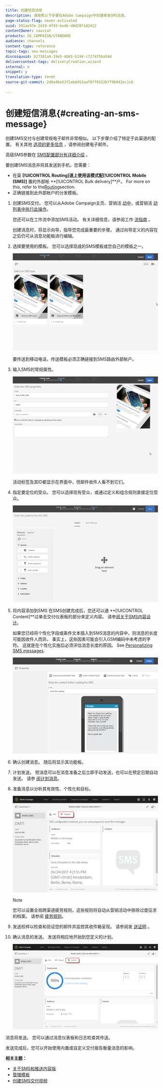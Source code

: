 ```yaml
---
title: 创建短信消息
description: 请按照以下步骤在Adobe Campaign中创建单发SMS消息。
page-status-flag: never-activated
uuid: 591ae97e-2d19-4f93-be4b-d8d20f1d2d12
contentOwner: sauviat
products: SG_CAMPAIGN/STANDARD
audience: channels
content-type: reference
topic-tags: sms-messages
discoiquuid: b27381a9-19e5-4b65-b194-c72f475ba54d
delivercontext-tags: deliveryCreation,wizard
internal: n
snippet: y
translation-type: tm+mt
source-git-commit: 2d8a46a53f2abd453aaf0ff8322b7f9b942ec1c6

---
```



# 创建短信消息{#creating-an-sms-message}

创建SMS交付与创建常规电子邮件非常相似。 以下步骤介绍了特定于此渠道的配置。 有关其他 [选项的更多信息](../../channels/using/creating-an-email.md) ，请参阅创建电子邮件。

高级SMS参数在 [SMS配置部分有详细介绍](../../administration/using/configuring-sms-channel.md) 。

要创建SMS消息并将其发送到手机，您需要：

* 在渠 **[!UICONTROL Routing]**道上使用该模式配**[!UICONTROL Mobile (SMS)]** 置的外部帐 **[!UICONTROL Bulk delivery]**户。 For more on this, refer to the[Routing](../../administration/using/configuring-sms-channel.md#defining-an-sms-routing)section.
* 正确链接到此外部帐户的分发模板。

1. 创建SMS交付。 您可以从Adobe Campaign主页、营销活 [动中](../../start/using/interface-description.md#home-page)，或营销活 [动列表](../../start/using/marketing-activities.md#creating-a-marketing-activity)[中执行此操作](../../start/using/programs-and-campaigns.md#creating-a-campaign)。

   您还可以在工作流中添加SMS活动。 有关详细信息，请参阅工作 [流指南](../../automating/using/sms-delivery.md) 。

   创建消息时，将显示向导，指导您完成最重要的步骤。 通过向导定义的内容在之后仍可从消息功能板进行编辑。

1. 选择要使用的模板。 您可以选择现成的SMS模板或您自己的模板之一。

   ![](assets/sms_creation_1.png)

   要传送到移动电话，传送模板必须正确链接到SMS路由外部帐户。

1. 输入SMS的常规属性。

   ![](assets/sms_creation_2.png)

   活动标签及其ID都显示在界面中，但邮件收件人看不到它们。

1. 指定要定位的受众。 您可以选择现有受众，或通过定义和组合规则直接定位受众。

   ![](assets/sms_creation_3.png)

1. 将内容添加到SMS 在SMS创建完成后，您还可以通 **[!UICONTROL Content]**过单击交付仪表板的部分来定义内容。 请参[阅关于SMS内容设计](../../channels/using/about-sms-and-push-content-design.md)。

   如果您已经将个性化字段或条件文本插入到SMS消息的内容中，则消息的长度可能因收件人而异。 事实上，这些因素可能会引入GSM编码中未考虑的字符。 这就是在个性化实施后必须评估消息长度的原因。 See [Personalizing SMS messages](../../channels/using/personalizing-sms-messages.md).

   ![](assets/sms_creation_4.png)

1. 确认创建消息。 随后将显示其功能板。
1. 计划发送。 短消息可以在消息准备之后立即手动发送，也可以在预定日期自动发送。 请参 [阅计划消息](../../sending/using/about-scheduling-messages.md)。
1. 准备消息以分析其有效性、个性化和目标。

   ![](assets/sms_creation_6.png)

   >[!NOTE]
   >
   >您可以设置全局跨渠道疲劳规则，这些规则将自动从营销活动中排除过度征求的档案。 请参阅 [疲劳规则](../../administration/using/fatigue-rules.md)。

1. 发送校样以检查和验证您的邮件并监控其收件箱呈现。 请参阅发 [送证明](../../sending/using/managing-test-profiles-and-sending-proofs.md#sending-proofs) 。
1. 确认消息的发送。 发送将相应地开始到您定义的计划。

   ![](assets/sms_creation_7.png)

消息将发送。 您可以通过消息仪表板和日志检查其传送。

发送完成后，您可以开始使用内置或自定义交付报告衡量消息的影响。

**相关主题：**

* [关于SMS和推送内容版](../../channels/using/about-sms-and-push-content-design.md)
* [管理模板](../../start/using/marketing-activity-templates.md)
* [创建SMS交付视频](https://docs.adobe.com/content/help/en/campaign-learn/campaign-standard-tutorials/communication-channels/mobile/sms/sms-delivery.html)

